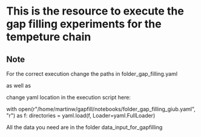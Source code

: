 # This is the resource to execute the gap filling experiments for the tempeture chain


## Note

For the correct execution change the paths in folder_gap_filling.yaml

as well as 

change yaml location in the execution script here:

with open(r"/home/martinw/gapfill/notebooks/folder_gap_filling_giub.yaml", "r") as f:
    directories = yaml.load(f, Loader=yaml.FullLoader)


All the data you need are in the folder data_input_for_gapfilling
